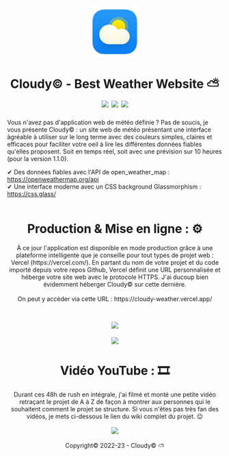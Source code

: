 <p align="center">
  <img src="images_assets/logo.png" alt="app_logo" width="120px"/><br/>
  <h1 align="center">
    Cloudy&copy; - Best Weather Website ⛅ <br/>
    <img src="https://img.shields.io/badge/Build__System-1-green">
    <img src="https://img.shields.io/badge/Languages-HTML%2C%20CSS%20%2B%20JS-red">
    <img src="https://img.shields.io/badge/Version-1.1.0-blue">
  </h1>
  
  Vous n'avez pas d'application web de météo définie ? Pas de soucis, je vous présente Cloudy&copy; : un site web de météo présentant une interface àgréable à utiliser sur le long terme avec des couleurs simples, claires et efficaces pour faciliter votre oeil à lire les différentes données fiables qu'elles proposent. Soit en temps réel, soit avec une prévision sur 10 heures (pour la version 1.1.0).
</p>
  
✔ Des données fiables avec l'API de open_weather_map : https://openweathermap.org/api <br/>
✔ Une interface moderne avec un CSS background Glassmorphism : https://css.glass/ <br/><br/>

<h1 align="center">Production & Mise en ligne : ⚙</h1>
<p align="center">À ce jour l'application est disponible en mode production grâce à une plateforme intelligente que je conseille pour tout types de projet web : Vercel (https://vercel.com/). En partant du nom de votre projet et du code importé depuis votre repos Github, Vercel définit une URL personnalisée et héberge votre site web avec le protocole HTTPS. J'ai ducoup bien évidemment héberger Cloudy© sur cette dernière. <br/><br/>On peut y accèder via cette URL : https://cloudy-weather.vercel.app/</p><br/>

<p align="center">
  <img src="https://zupimages.net/up/22/51/0p8b.png"/>
  <br/><br/><img src="https://zupimages.net/up/22/51/p0tr.png"/>
</p>

<h1 align="center">Vidéo YouTube : 🎞</h1>
<p align="center">
  Durant ces 48h de rush en intégrale, j'ai filmé et monté une petite vidéo retraçant le projet de A à Z de façon à montrer aux personnes qui le souhaitent comment le projet se structure. Si vous n'êtes pas très fan des vidéos, je mets ci-dessous le lien du wiki complet du projet. 😉<br/><br/>
  <a href="https://www.youtube.com/watch?v=Kb5AArAuhmQ" target="_blank"><img src="https://img.youtube.com/vi/Kb5AArAuhmQ/0.jpg"/></a>
</p>
<p align="center">Copyright&copy; 2022-23 - Cloudy&copy; ⛅</p>
